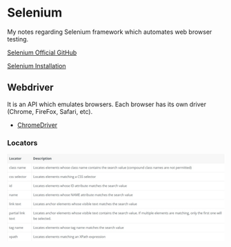 # Selenium
My notes regarding Selenium framework which automates web browser testing.

[Selenium Official GitHub](https://github.com/SeleniumHQ)

[Selenium Installation](https://www.selenium.dev/documentation/en/selenium_installation/)

## Webdriver

It is an API which emulates browsers. Each browser has its own driver (Chrome, FireFox, Safari, etc).
* [ChromeDriver](https://sites.google.com/a/chromium.org/chromedriver/)

### Locators
![](/images/locators1.jpg)
